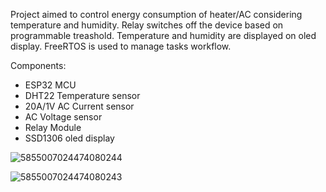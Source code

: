Project aimed to control energy consumption of heater/AC considering temperature and humidity.
Relay switches off the device based on programmable treashold. Temperature and humidity are displayed on oled display.
FreeRTOS is used to manage tasks workflow. 

Components:
* ESP32 MCU
* DHT22 Temperature sensor
* 20A/1V AC Current sensor
* AC Voltage sensor
* Relay Module
* SSD1306 oled display

![5855007024474080244](https://github.com/user-attachments/assets/e6d0eeab-d1ef-4f68-8a29-e7e6c24856bc)

![5855007024474080243](https://github.com/user-attachments/assets/a2c3eb57-e576-4c1c-82c0-3631847c2f62)

